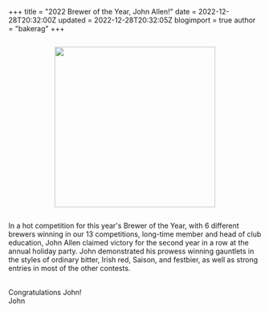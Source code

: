 +++
title = "2022 Brewer of the Year, John Allen!"
date = 2022-12-28T20:32:00Z
updated = 2022-12-28T20:32:05Z
blogimport = true 
author = "bakerag"
+++

<div class="separator" style="clear: both;"><a href="https://blogger.googleusercontent.com/img/b/R29vZ2xl/AVvXsEiwIIgjXDfqUeFUuZNVFmEfb9BKroYN7ZbF6xFNv-2_iw6_0pKFno2kkx15irHz3P3y8Vkevbsm_QQFUpSklBKSIBdmE6JldjAOxfQIKeWeprMn1-Mqswnl02E8RWFpvSqoBvfqQ5Ij5iMlp_VpQU4x0OqltM6qffY0j64kIGdOinMc7Q3M3Eyj2UREQQ/s2048/brewerOfTheYear2022.jpg" style="display: block; padding: 1em 0px; text-align: center;"><img alt="" border="0" data-original-height="2048" data-original-width="1536" height="320" src="https://blogger.googleusercontent.com/img/b/R29vZ2xl/AVvXsEiwIIgjXDfqUeFUuZNVFmEfb9BKroYN7ZbF6xFNv-2_iw6_0pKFno2kkx15irHz3P3y8Vkevbsm_QQFUpSklBKSIBdmE6JldjAOxfQIKeWeprMn1-Mqswnl02E8RWFpvSqoBvfqQ5Ij5iMlp_VpQU4x0OqltM6qffY0j64kIGdOinMc7Q3M3Eyj2UREQQ/s320/brewerOfTheYear2022.jpg" /></a></div>

In a hot competition for this year's Brewer of the Year, with 6 different brewers winning in our 13 competitions, long-time member and head of club education, John Allen claimed victory for the second year in a row at the annual holiday party. John demonstrated his prowess winning gauntlets in the styles of ordinary bitter, Irish red, Saison, and festbier, as well as strong entries in most of the other contests.<div><br /></div><div>Congratulations John!<br /><div>John&nbsp;</div></div>
